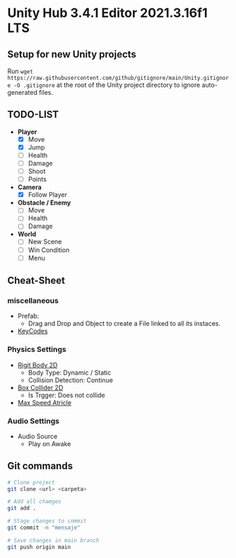 # Unity Hub 3.4.1 Editor 2021.3.16f1 LTS

## Setup for new Unity projects
Run `wget https://raw.githubusercontent.com/github/gitignore/main/Unity.gitignore -O .gitignore` at the root of the Unity project directory to ignore auto-generated files.

## TODO-LIST
- **Player**
    - [X] Move
    - [X] Jump
    - [ ] Health
    - [ ] Damage
    - [ ] Shoot
    - [ ] Points
- **Camera**
    - [X] Follow Player
- **Obstacle / Enemy**
    - [ ] Move
    - [ ] Health
    - [ ] Damage
- **World**
    - [ ] New Scene
    - [ ] Win Condition
    - [ ] Menu

## Cheat-Sheet
### miscellaneous
- Prefab:
    - Drag and Drop and Object to create a File linked to all its instaces.
- [KeyCodes](https://docs.unity3d.com/2022.2/Documentation/ScriptReference/KeyCode.html)

### Physics Settings
- [Rigit Body 2D](https://docs.unity3d.com/2022.2/Documentation/ScriptReference/KeyCode.html)
    - Body Type: Dynamic / Static
    - Collision Detection: Continue
- [Box Collider 2D](https://docs.unity3d.com/2022.2/Documentation/ScriptReference/BoxCollider2D.html)
    - Is Trgger: Does not collide
- [Max Speed Atricle](https://forum.unity.com/threads/add-force-with-limits.631552/)

### Audio Settings
- Audio Source
    - Play on Awake

## Git commands

```bash
# Clone project
git clone <url> <carpeta>

# Add all chamges
git add .

# Stage changes to commit
git commit -m "mensaje"

# Save changes in main branch
git push origin main
```
